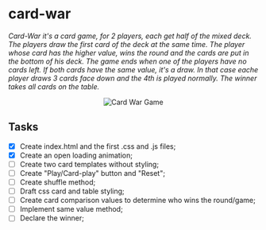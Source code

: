 # card-war

_Card-War it's a card game, for 2 players, each get half of the mixed deck._
_The players draw the first card of the deck at the same time._
_The player whose card has the higher value, wins the round and the cards are put in the bottom of his deck._
_The game ends when one of the players have no cards left._
_If both cards have the same value, it's a draw. In that case eache player draws 3 cards face down and the 4th is played normally._
_The winner takes all cards on the table._

<p align="center">
  <img src="https://cdn.shopify.com/s/files/1/1788/4029/files/Picture_1_large.png?v=1568908278" alt="Card War Game">
</p>

## Tasks

- [x] Create index.html and the first .css and .js files;
- [x] Create an open loading animation;
- [ ] Create two card templates without styling;
- [ ] Create "Play/Card-play" button and "Reset";
- [ ] Create shuffle method;
- [ ] Draft css card and table styling;
- [ ] Create card comparison values to determine who wins the round/game;
- [ ] Implement same value method;
- [ ] Declare the winner;
